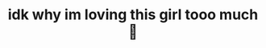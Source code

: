 ---
title: "idk why im loving this girl tooo much 🥺"
description: "false"
pubDate: "Jun 01 2023"
heroImage: "https://cdn.jsdelivr.net/gh/dont-tattled-on-me/polaroid-cdn@main/webp/1685552400000/polaroid-800x800.webp"
---